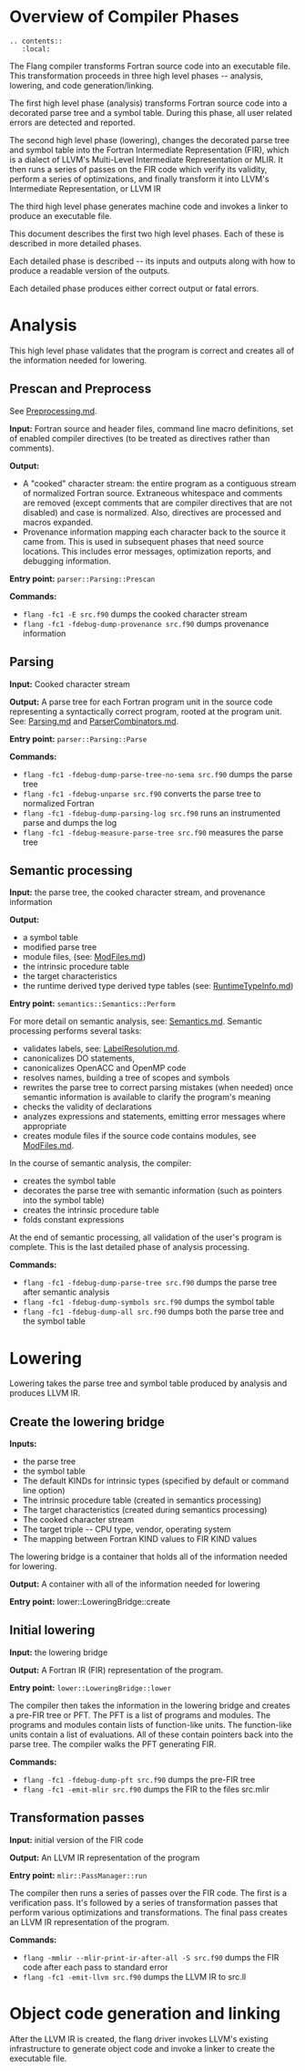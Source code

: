 <!--===- docs/Overview.md 
  
   Part of the LLVM Project, under the Apache License v2.0 with LLVM Exceptions.
   See https://llvm.org/LICENSE.txt for license information.
   SPDX-License-Identifier: Apache-2.0 WITH LLVM-exception
  
-->

# Overview of Compiler Phases

```eval_rst
.. contents::
   :local:
```
The Flang compiler transforms Fortran source code into an executable file. 
This transformation proceeds in three high level phases -- analysis, lowering,
and code generation/linking.

The first high level phase (analysis) transforms Fortran source code into a
decorated parse tree and a symbol table.  During this phase, all user
related errors are detected and reported.

The second high level phase (lowering), changes the decorated parse tree and
symbol table into the Fortran Intermediate Representation (FIR), which is a
dialect of LLVM's Multi-Level Intermediate Representation or MLIR.  It then
runs a series of passes on the FIR code which verify its validity, perform a
series of optimizations, and finally transform it into LLVM's Intermediate
Representation, or LLVM IR

The third high level phase generates machine code and invokes a linker to
produce an executable file.

This document describes the first two high level phases.  Each of these is
described in more detailed phases.

Each detailed phase is described -- its inputs and outputs along with how to
produce a readable version of the outputs.

Each detailed phase produces either correct output or fatal errors.

# Analysis

This high level phase validates that the program is correct and creates all of
the information needed for lowering.

## Prescan and Preprocess

See [Preprocessing.md](Preprocessing.md).

**Input:** Fortran source and header files, command line macro definitions,
  set of enabled compiler directives (to be treated as directives rather than
  comments).

**Output:**
- A "cooked" character stream: the entire program as a contiguous stream of
  normalized Fortran source.
  Extraneous whitespace and comments are removed (except comments that are
  compiler directives that are not disabled) and case is normalized.  Also,
  directives are processed and macros expanded.
- Provenance information mapping each character back to the source it came from.
  This is used in subsequent phases that need source locations.  This includes
  error messages, optimization reports, and debugging information.

**Entry point:** `parser::Parsing::Prescan`

**Commands:** 
 - `flang -fc1 -E src.f90` dumps the cooked character stream
 - `flang -fc1 -fdebug-dump-provenance src.f90` dumps provenance
   information

## Parsing

**Input:** Cooked character stream

**Output:** A parse tree for each Fortran program unit in the source code
representing a syntactically correct program, rooted at the program unit.  See:
[Parsing.md](Parsing.md) and [ParserCombinators.md](ParserCombinators.md).

**Entry point:** `parser::Parsing::Parse`

**Commands:**
  - `flang -fc1 -fdebug-dump-parse-tree-no-sema src.f90` dumps the parse tree
  - `flang -fc1 -fdebug-unparse src.f90` converts the parse tree to normalized Fortran
  - `flang -fc1 -fdebug-dump-parsing-log src.f90` runs an instrumented parse and dumps the log
  - `flang -fc1 -fdebug-measure-parse-tree src.f90` measures the parse tree

## Semantic processing

**Input:** the parse tree, the cooked character stream, and provenance
information

**Output:** 
* a symbol table
* modified parse tree
* module files, (see: [ModFiles.md](ModFiles.md))
* the intrinsic procedure table
* the target characteristics
* the runtime derived type derived type tables (see: [RuntimeTypeInfo.md](RuntimeTypeInfo.md))

**Entry point:** `semantics::Semantics::Perform`

For more detail on semantic analysis, see: [Semantics.md](Semantics.md).
Semantic processing performs several tasks: 
* validates labels, see: [LabelResolution.md](LabelResolution.md).
* canonicalizes DO statements, 
* canonicalizes OpenACC and OpenMP code
* resolves names, building a tree of scopes and symbols
* rewrites the parse tree to correct parsing mistakes (when needed) once semantic information is available to clarify the program's meaning
* checks the validity of declarations
* analyzes expressions and statements, emitting error messages where appropriate
* creates module files if the source code contains modules, 
  see [ModFiles.md](ModFiles.md).

In the course of semantic analysis, the compiler:
* creates the symbol table
* decorates the parse tree with semantic information (such as pointers into the symbol table)
* creates the intrinsic procedure table
* folds constant expressions

At the end of semantic processing, all validation of the user's program is complete.  This is the last detailed phase of analysis processing.

**Commands:**
  - `flang -fc1 -fdebug-dump-parse-tree src.f90` dumps the parse tree after semantic analysis
  - `flang -fc1 -fdebug-dump-symbols src.f90` dumps the symbol table
  - `flang -fc1 -fdebug-dump-all src.f90` dumps both the parse tree and the symbol table

# Lowering

Lowering takes the parse tree and symbol table produced by analysis and
produces LLVM IR.

## Create the lowering bridge

**Inputs:** 
  - the parse tree
  - the symbol table
  - The default KINDs for intrinsic types (specified by default or command line option)
  - The intrinsic procedure table (created in semantics processing)
  - The target characteristics (created during semantics processing)
  - The cooked character stream
  - The target triple -- CPU type, vendor, operating system
  - The mapping between Fortran KIND values to FIR KIND values

The lowering bridge is a container that holds all of the information needed for lowering.

**Output:** A container with all of the information needed for lowering

**Entry point:** lower::LoweringBridge::create

## Initial lowering

**Input:** the lowering bridge

**Output:** A Fortran IR (FIR) representation of the program.

**Entry point:** `lower::LoweringBridge::lower`

The compiler then takes the information in the lowering bridge and creates a
pre-FIR tree or PFT.  The PFT is a list of programs and modules.  The programs
and modules contain lists of function-like units.  The function-like units
contain a list of evaluations.  All of these contain pointers back into the
parse tree.  The compiler walks the PFT generating FIR.

**Commands:**
  - `flang -fc1 -fdebug-dump-pft src.f90` dumps the pre-FIR tree
  - `flang -fc1 -emit-mlir src.f90` dumps the FIR to the files src.mlir

## Transformation passes

**Input:** initial version of the FIR code

**Output:** An LLVM IR representation of the program

**Entry point:** `mlir::PassManager::run`

The compiler then runs a series of passes over the FIR code.  The first is a
verification pass.  It's followed by a series of transformation passes that
perform various optimizations and transformations.  The final pass creates an
LLVM IR representation of the program.

**Commands:**
  - `flang -mmlir --mlir-print-ir-after-all -S src.f90` dumps the FIR code after each pass to standard error
  - `flang -fc1 -emit-llvm src.f90` dumps the LLVM IR to src.ll

# Object code generation and linking

After the LLVM IR is created, the flang driver invokes LLVM's existing
infrastructure to generate object code and invoke a linker to create the
executable file.
